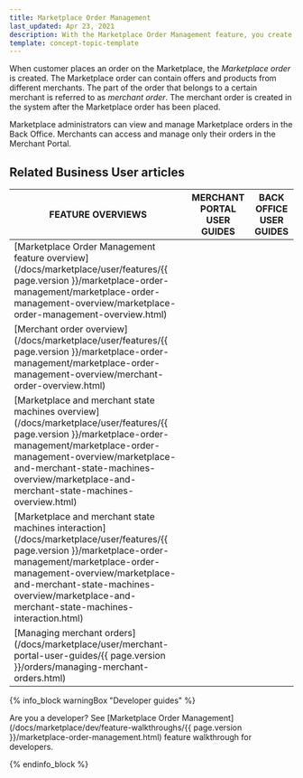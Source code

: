 ```yaml
---
title: Marketplace Order Management
last_updated: Apr 23, 2021
description: With the Marketplace Order Management feature, you create and manage orders.
template: concept-topic-template
---
```


When customer places an order on the Marketplace, the *Marketplace order* is created. The Marketplace order can contain offers and products from different merchants. The part of the order that belongs to a certain merchant is referred to as *merchant order*. The merchant order is created in the system after the Marketplace order has been placed.

Marketplace administrators can view and manage Marketplace orders in the Back Office. Merchants can access and manage only their orders in the Merchant Portal.

## Related Business User articles

|FEATURE OVERVIEWS  |MERCHANT PORTAL USER GUIDES  |BACK OFFICE USER GUIDES |
|---------|---------|---------|
|[Marketplace Order Management feature overview](/docs/marketplace/user/features/{{ page.version }}/marketplace-order-management/marketplace-order-management-overview/marketplace-order-management-overview.html) |<!---LINK TO MERCHANT PORTAL ORDER MANAGEMENT-->  | <!---LINK TO BO ORDER MANAGEMENT-->|
|[Merchant order overview](/docs/marketplace/user/features/{{ page.version }}/marketplace-order-management/marketplace-order-management-overview/merchant-order-overview.html) | | |
|[Marketplace and merchant state machines overview](/docs/marketplace/user/features/{{ page.version }}/marketplace-order-management/marketplace-order-management-overview/marketplace-and-merchant-state-machines-overview/marketplace-and-merchant-state-machines-overview.html) | | |
|[Marketplace and merchant state machines interaction](/docs/marketplace/user/features/{{ page.version }}/marketplace-order-management/marketplace-order-management-overview/marketplace-and-merchant-state-machines-overview/marketplace-and-merchant-state-machines-interaction.html) | | |
|  [Managing merchant orders](/docs/marketplace/user/merchant-portal-user-guides/{{ page.version }}/orders/managing-merchant-orders.html) |   |   |

{% info_block warningBox "Developer guides" %}

Are you a developer? See [Marketplace Order Management](/docs/marketplace/dev/feature-walkthroughs/{{ page.version }}/marketplace-order-management.html) feature walkthrough for developers.

{% endinfo_block %}
